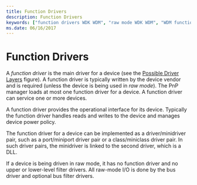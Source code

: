 ```yaml
---
title: Function Drivers
description: Function Drivers
keywords: ["function drivers WDK WDM", "raw mode WDK WDM", "WDM function drivers WDK"]
ms.date: 06/16/2017
---
```


# Function Drivers





A *function driver* is the main driver for a device (see the [Possible Driver Layers](types-of-wdm-drivers.md#possible-driver-layers) figure). A function driver is typically written by the device vendor and is required (unless the device is being used in *raw mode*). The PnP manager loads at most one function driver for a device. A function driver can service one or more devices.

A function driver provides the operational interface for its device. Typically the function driver handles reads and writes to the device and manages device power policy.

The function driver for a device can be implemented as a driver/minidriver pair, such as a port/miniport driver pair or a class/miniclass driver pair. In such driver pairs, the minidriver is linked to the second driver, which is a DLL.

If a device is being driven in raw mode, it has no function driver and no upper or lower-level filter drivers. All raw-mode I/O is done by the bus driver and optional bus filter drivers.

 

 




